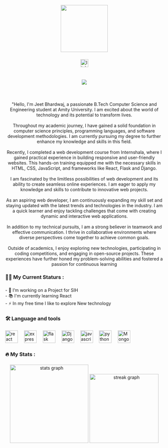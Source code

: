 <br clear="both">

<div align="center">
  <img height="150" src="https://camo.githubusercontent.com/62da68eb62b1e5f175f7d1f0191dd89a653d7908feb22d37d4a0ab07365d6791/68747470733a2f2f6d656469612e67697068792e636f6d2f6d656469612f4d3967624264396e6244724f5475314d71782f67697068792e676966"  />
</div>

###

<div align="center">
  <a href="www.linkedin.com/in/ jeetbhardwaj" target="_blank">
    <img src="https://img.shields.io/static/v1?message=LinkedIn&logo=linkedin&label=&color=0077B5&logoColor=white&labelColor=&style=for-the-badge" height="25" alt="linkedin logo"  />
  </a>
</div>

###

<br clear="both">

<div align="center">
  <img src="https://visitor-badge.laobi.icu/badge?page_id=JEETBHARDWAJ.JEETBHARDWAJ&left_text=Fan Following"  />
</div>

###

<br clear="both">

<p align="center">"Hello, I'm Jeet Bhardwaj, a passionate B.Tech Computer Science and Engineering student at Amity University. I am excited about the world of technology and its potential to transform lives.<br><br>Throughout my academic journey, I have gained a solid foundation in computer science principles, programming languages, and software development methodologies. I am currently pursuing my degree to further enhance my knowledge and skills in this field.<br><br>Recently, I completed a web development course from Internshala, where I gained practical experience in building responsive and user-friendly websites. This hands-on training equipped me with the necessary skills in HTML, CSS, JavaScript, and frameworks like React, Flask and Django.<br><br>I am fascinated by the limitless possibilities of web development and its ability to create seamless online experiences. I am eager to apply my knowledge and skills to contribute to innovative web projects.<br><br>As an aspiring web developer, I am continuously expanding my skill set and staying updated with the latest trends and technologies in the industry. I am a quick learner and enjoy tackling challenges that come with creating dynamic and interactive web applications.<br><br>In addition to my technical pursuits, I am a strong believer in teamwork and effective communication. I thrive in collaborative environments where diverse perspectives come together to achieve common goals.<br><br>Outside of academics, I enjoy exploring new technologies, participating in coding competitions, and engaging in open-source projects. These experiences have further honed my problem-solving abilities and fostered a passion for continuous learning</p>

###

<h3 align="left">👩‍💻 My  Current Staturs :</h3>

###

<p align="left">- 🔭 I’m working on a Project for SIH<br>- 📚 I'm currently learning React<br>- ⚡ In my free time I like to explore New technology</p>

###

<h3 align="left">🛠 Language and tools</h3>

###

<div align="left">
  <img src="https://cdn.jsdelivr.net/gh/devicons/devicon/icons/react/react-original.svg" height="40" alt="react logo"  />
  <img width="12" />
  <img src="https://cdn.jsdelivr.net/gh/devicons/devicon/icons/express/express-original.svg" height="40" alt="express logo"  />
  <img width="12" />
  <img src="https://cdn.jsdelivr.net/gh/devicons/devicon/icons/flask/flask-original.svg" height="40" alt="flask logo"  />
  <img width="12" />
  <img src="https://cdn.jsdelivr.net/gh/devicons/devicon/icons/django/django-plain.svg" height="40" alt="Django logo"  />
  <img width="12" />
  <img src="https://cdn.jsdelivr.net/gh/devicons/devicon/icons/javascript/javascript-original.svg" height="40" alt="javascript logo"  />
  <img width="12" />
  <img src="https://cdn.jsdelivr.net/gh/devicons/devicon/icons/python/python-original.svg" height="40" alt="python logo"  />
  <img width="12" />
  <img src="https://cdn.jsdelivr.net/gh/devicons/devicon/icons/mongodb/mongodb-original.svg" height="40" alt="MongoDB logo"  />
</div>

###

<h3 align="left">🔥   My Stats :</h3>

###

<div align="center">
  <img src="https://github-readme-stats.vercel.app/api?username=JEETBHARDWAJ&hide_title=false&hide_rank=false&show_icons=true&include_all_commits=true&count_private=true&disable_animations=false&theme=dracula&locale=en&hide_border=false&order=1" height="250" alt="stats graph"  />
  <img src="https://streak-stats.demolab.com?user=JEETBHARDWAJ&locale=en&mode=daily&theme=dark&hide_border=false&border_radius=5&order=3" height="220" alt="streak graph"  />
</div>

###
